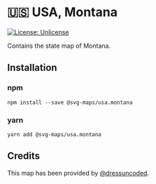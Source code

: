 # 🇺🇸 USA, Montana

[![License: Unlicense](https://img.shields.io/badge/license-Unlicense-blue.svg)](http://unlicense.org/)

Contains the state map of Montana.

## Installation

### npm

`npm install --save @svg-maps/usa.montana`

### yarn

`yarn add @svg-maps/usa.montana`

## Credits

This map has been provided by [@dressuncoded](https://github.com/dressuncoded).

